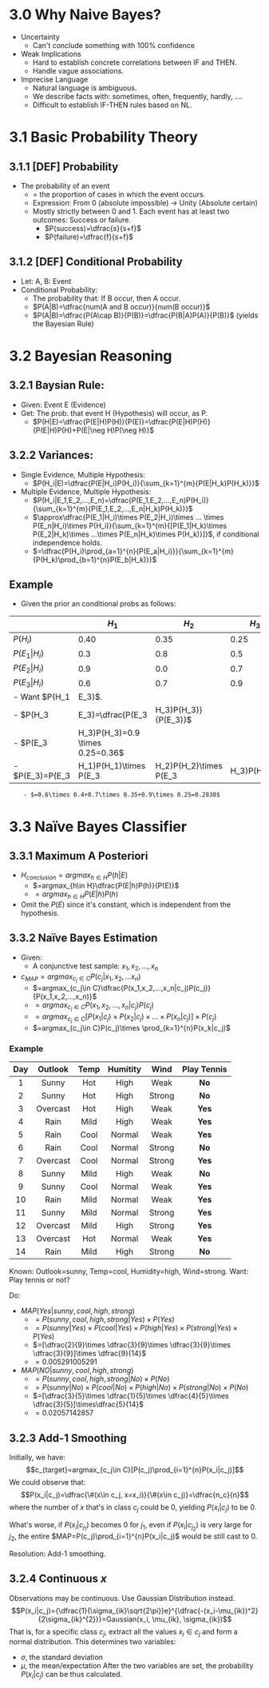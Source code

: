 # 3.0 Why Naive Bayes?
- Uncertainty
	- Can't conclude something with 100% confidence
- Weak Implications
	- Hard to establish concrete correlations between IF and THEN.
	- Handle vague associations.
- Imprecise Language
	- Natural language is ambiguous.
	- We describe facts with: sometimes, often, frequently, hardly, ....
	- Difficult to establish IF-THEN rules based on NL.

# 3.1 Basic Probability Theory
## 3.1.1 [DEF] Probability
- The probability of an event 
	- = the proportion of cases in which the event occurs.
	- Expression: From 0 (absolute impossible) -> Unity (Absolute certain)
	- Mostly strictly between 0 and 1. Each event has at least two outcomes: Success or failure.
		- $P(success)=\dfrac{s}{s+f}$
		- $P(failure)=\dfrac{f}{s+f}$
## 3.1.2 [DEF] Conditional Probability
- Let: A, B: Event
- Conditional Probability:
	- The probability that: If B occur, then A occur.
	- $P(A|B)=\dfrac{num(A and B occur)}{num(B occur)}$
	- $P(A|B)=\dfrac{P(A\cap B)}{P(B)}=\dfrac{P(B|A)P(A)}{P(B)}$ (yields the Bayesian Rule)

# 3.2 Bayesian Reasoning
## 3.2.1 Baysian Rule:
- Given: Event E (Evidence)
- Get: The prob. that event H (Hypothesis) will occur, as P.
	- $P(H|E)=\dfrac{P(E|H)P(H)}{P(E)}=\dfrac{P(E|H)P(H)}{P(E|H)P(H)+P(E|\neg H)P(\neg H)}$

## 3.2.2 Variances:
- Single Evidence, Multiple Hypothesis:
	- $P(H_i|E)=\dfrac{P(E|H_i)P(H_i)}{\sum_{k=1}^{m}{P(E|H_k)P(H_k)}}$
- Multiple Evidence, Multiple Hypothesis:
	- $P(H_i|E_1,E_2,...,E_n)=\dfrac{P(E_1,E_2,...,E_n)P(H_i)}{\sum_{k=1}^{m}{P(E_1,E_2,...,E_n|H_k)P(H_k)}}$
	- $\approx\dfrac{P(E_1|H_i)\times P(E_2|H_i)\times ... \times P(E_n|H_i)\times P(H_i)}{\sum_{k=1}^{m}{[P(E_1|H_k)\times P(E_2|H_k)\times ...\times P(E_n|H_k)\times P(H_k)}]}$, if conditional independence holds.
	- $=\dfrac{P(H_i)\prod_{a=1}^{n}{P(E_a|H_i)}}{\sum_{k=1}^{m}{P(H_k)\prod_{b=1}^{n}P(E_b|H_k)}}$

## Example
- Given the prior an conditional probs as follows:

|                   | $H_1$  | $H_2$  | $H_3$  |
| ----------------- | ------ | ------ | ------ |
| $P(H_i)$          | $0.40$ | $0.35$ | $0.25$ |
| $P(E_1\vert H_i)$ | $0.3$  | $0.8$  | $0.5$  |
| $P(E_2\vert H_i)$ | $0.9$  | $0.0$  | $0.7$  |
| $P(E_3\vert H_i)$ | $0.6$  | $0.7$  | $0.9$  |
- Want $P(H_1|E_3)$.
- $P(H_3|E_3)=\dfrac{P(E_3|H_3)P(H_3)}{P(E_3)}$
	- $P(E_3|H_3)P(H_3)=0.9 \times 0.25=0.36$
	- $P(E_3)=P(E_3|H_1)P(H_1)\times P(E_3|H_2)P(H_2)\times P(E_3|H_3)P(H_3)$
		- $=0.6\times 0.4+0.7\times 0.35+0.9\times 0.25=0.2838$

# 3.3 Naïve Bayes Classifier
## 3.3.1 Maximum A Posteriori
- $H_{conclusion}=argmax_{h\in H}P(h|E)$
	- $=argmax_{h\in H}\dfrac{P(E|h)P(h)}{P(E)}$
	- $=argmax_{h\in H}P(E|h)P(h)$
- Omit the $P(E)$ since it's constant, which is independent from the hypothesis.

## 3.3.2 Naïve Bayes Estimation
- Given:
	- A conjunctive test sample: $x_1,x_2,...,x_n$
- $c_{MAP}=argmax_{c_j\in C}P(c_j|x_1,x_2,...x_n)$
	- $=argmax_{c_j\in C}\dfrac{P(x_1,x_2,...,x_n|c_j)P(c_j)}{P(x_1,x_2,...,x_n)}$
	- $=argmax_{c_j\in C}P(x_1,x_2,...,x_n|c_j)P(c_j)$
	- $=argmax_{c_j\in C}[P(x_1|c_j)\times P(x_2|c_j)\times ... \times P(x_n|c_j)]\times P(c_j)$
	- $=argmax_{c_j\in C}P(c_j)\times \prod_{k=1}^{n}P(x_k|c_j)$

### Example
| Day | Outlook  | Temp | Humitity |  Wind  | Play Tennis |
| :-: | :------: | :--: | :------: | :----: | :---------: |
|  1  |  Sunny   | Hot  |   High   |  Weak  |   **No**    |
|  2  |  Sunny   | Hot  |   High   | Strong |   **No**    |
|  3  | Overcast | Hot  |   High   |  Weak  |   **Yes**   |
|  4  |   Rain   | Mild |   High   |  Weak  |   **Yes**   |
|  5  |   Rain   | Cool |  Normal  |  Weak  |   **Yes**   |
|  6  |   Rain   | Cool |  Normal  | Strong |   **No**    |
|  7  | Overcast | Cool |  Normal  | Strong |   **Yes**   |
|  8  |  Sunny   | Mild |   High   |  Weak  |   **No**    |
|  9  |  Sunny   | Cool |  Normal  |  Weak  |   **Yes**   |
| 10  |   Rain   | Mild |  Normal  |  Weak  |   **Yes**   |
| 11  |  Sunny   | Mild |  Normal  | Strong |   **Yes**   |
| 12  | Overcast | Mild |   High   | Strong |   **Yes**   |
| 13  | Overcast | Hot  |  Normal  |  Weak  |   **Yes**   |
| 14  |   Rain   | Mild |   High   | Strong |   **No**    |
Known: Outlook=sunny, Temp=cool, Humidity=high, Wind=strong.
Want: Play tennis or not?

Do:
- $MAP(Yes|sunny, cool, high, strong)$
	- $=P(sunny, cool, high, strong|Yes)\times P(Yes)$
	- $=P(sunny|Yes)\times P(cool|Yes)\times P(high|Yes)\times P(strong|Yes)\times P(Yes)$
	- $=[\dfrac{2}{9}\times \dfrac{3}{9}\times \dfrac{3}{9}\times \dfrac{3}{9}]\times \dfrac{9}{14}$
	- $=0.005291005291$
- $MAP(NO|sunny,cool,high,strong)$
	- $=P(sunny, cool, high, strong|No)\times P(No)$
	- $=P(sunny|No)\times P(cool|No)\times P(high|No)\times P(strong|No)\times P(No)$
	- $=[\dfrac{3}{5}\times \dfrac{1}{5}\times \dfrac{4}{5}\times \dfrac{3}{5}]\times\dfrac{5}{14}$
	- $=0.02057142857$

## 3.2.3 Add-1 Smoothing
Initially, we have:
$$c_{target}=argmax_{c_j\in C}[P(c_j)\prod_{i=1}^{n}P(x_i|c_j)]$$
We could observe that:
$$P(x_i|c_j)=\dfrac{\#(x\in c_j, x=x_i)}{\#(x\in c_j)}=\dfrac{n_c}{n}$$
where the number of $x$ that's in class $c_j$ could be $0$, yielding $P(x_i|c_j)$ to be $0$. 

What's worse, if $P(x_i|c_{j_{1}})$ becomes $0$ for $j_1$, even if $P(x_i|c_{j_{2}})$ is very large for $j_2$, the entire $MAP=P(c_j)\prod_{i=1}^{n}P(x_i|c_j)$ would be still cast to $0$.

Resolution: Add-1 smoothing.

## 3.2.4 Continuous $x$
Observations may be continuous. Use Gaussian Distribution instead.
$$P(x_i|c_j)={\dfrac{1}{\sigma_{ik}\sqrt{2\pi}}e}^{\dfrac{-(x_i-\mu_{ik})^2}{2\sigma_{ik}^{2}}}=Gaussian(x_i, \mu_{ik}, \sigma_{ik})$$
That is, for a specific class $c_j$, extract all the values $x_i\in c_j$ and form a normal distribution. This determines two variables:
- $\sigma$, the standard deviation
- $\mu$, the mean/expectation
After the two variables are set, the probability $P(x_i|c_j)$ can be thus calculated.